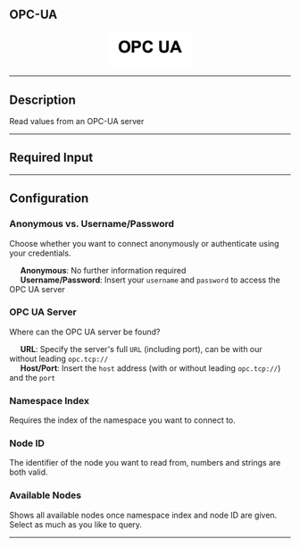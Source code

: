 <!--
  ~ Licensed to the Apache Software Foundation (ASF) under one or more
  ~ contributor license agreements.  See the NOTICE file distributed with
  ~ this work for additional information regarding copyright ownership.
  ~ The ASF licenses this file to You under the Apache License, Version 2.0
  ~ (the "License"); you may not use this file except in compliance with
  ~ the License.  You may obtain a copy of the License at
  ~
  ~    http://www.apache.org/licenses/LICENSE-2.0
  ~
  ~ Unless required by applicable law or agreed to in writing, software
  ~ distributed under the License is distributed on an "AS IS" BASIS,
  ~ WITHOUT WARRANTIES OR CONDITIONS OF ANY KIND, either express or implied.
  ~ See the License for the specific language governing permissions and
  ~ limitations under the License.
  ~
  -->

## OPC-UA

<p align="center"> 
    <img src="icon.png" width="150px;" class="pe-image-documentation"/>
</p>

***

## Description

Read values from an OPC-UA server

***

## Required Input

***

## Configuration

### Anonymous vs. Username/Password

Choose whether you want to connect anonymously or authenticate using your credentials.

&nbsp;&nbsp;&nbsp;&nbsp; **Anonymous**: No further information required <br>
&nbsp;&nbsp;&nbsp;&nbsp; **Username/Password**: Insert your `username` and `password` to access the OPC UA server

### OPC UA Server

Where can the OPC UA server be found?

&nbsp;&nbsp;&nbsp;&nbsp; **URL**: Specify the server's full `URL` (including port), can be with our without leading `opc.tcp://`<br>
&nbsp;&nbsp;&nbsp;&nbsp; **Host/Port**: Insert the `host` address (with or without leading `opc.tcp://`) and the `port`<br>

### Namespace Index

Requires the index of the namespace you want to connect to.

### Node ID

The identifier of the node you want to read from, numbers and strings are both valid.

### Available Nodes

Shows all available nodes once namespace index and node ID are given.
Select as much as you like to query.

***
